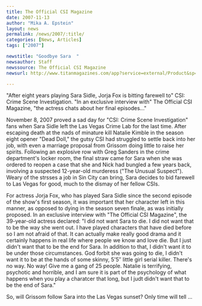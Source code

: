 ```yaml
---
title: The Official CSI Magazine 
date: 2007-11-13
author: "Mika A. Epstein"
layout: news
permalink: /news/2007/:title/
categories: [News, Articles]
tags: ["2007"]

newstitle: "Goodbye Sara  "
newsauthor: Staff  
newssource: The Official CSI Magazine  
newsurl: http://www.titanmagazines.com/app?service=external/Product&sp=l1075&sp=Sen&sp=SUS 

---
```

"After eight years playing Sara Sidle, Jorja Fox is bitting farewell to" CSI: Crime Scene Investigation. "In an exclusive interview with" The Official CSI Magazine, "the actress chats about her final episodes..."

November 8, 2007 proved a sad day for "CSI: Crime Scene Investigation" fans when Sara Sidle left the Las Vegas Crime Lab for the last time. After escaping death at the nads of minature kill Natalie Kimble in the season eight opener "Dead Doll," the gutsy CSI had struggled to settle back into her job, with even a marriage proposal from Grissom doing little to raise her spirits. Following an explosive row with Greg Sanders in the crime department's locker room, the final straw came for Sara when she was ordered to reopen a case that she and Nick had bungled a few years back, involving a suspected 12-year-old murderess ("The Unusual Suspect"). Weary of the strsses a job in Sin City can bring, Sara decides to bid farewell to Las Vegas for good, much to the dismay of her fellow CSIs.

For actress Jorja Fox, who has played Sara Sidle since the second episode of the show's first season, it was important that her character left in this manner, as opposed to dying in the season seven finale, as was initially proposed. In an exclusive interview with "The Official CSI Magazine", the 39-year-old actress declared: "I did not want Sara to die. I did not want that to be the way she went out. I have played characters that have died before so I am not afraid of that. It can actually make really good drama and it certainly happens in real life where people we know and love die. But I just didn't want that to be the end for Sara. In addition to that, I didn't want it to be under those circumstances. God forbit she was going to die, I didn't want it to be at the hands of some skinny, 5'5&#8243; little girl serial killer. There's no way. No way! Give me a gang of 25 people. Natalie is terrifying, psychotic and horrible, and I am sure it is part of the psychology of what happens when you play a charatcer that long, but I judt didn't want that to be the end of Sara."

So, will Grissom follow Sara into the Las Vegas sunset? Only time will tell ...  
